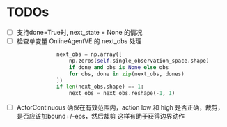 # TODOs
- [ ] 支持done=True时, next_state = None 的情况
- [ ] 检查单变量 OnlineAgentVE 的 next_obs 处理
```python
                next_obs = np.array([
                    np.zeros(self.single_observation_space.shape)
                    if done and obs is None else obs 
                    for obs, done in zip(next_obs, dones)
                ])
                if len(next_obs.shape) == 1:
                    next_obs = next_obs.reshape(-1, 1)
```
- [ ] ActorContinuous 确保在有效范围内，action low 和 high 是否正确，裁剪，是否应该加bound+/-eps，然后裁剪
      这样有助于获得边界动作

